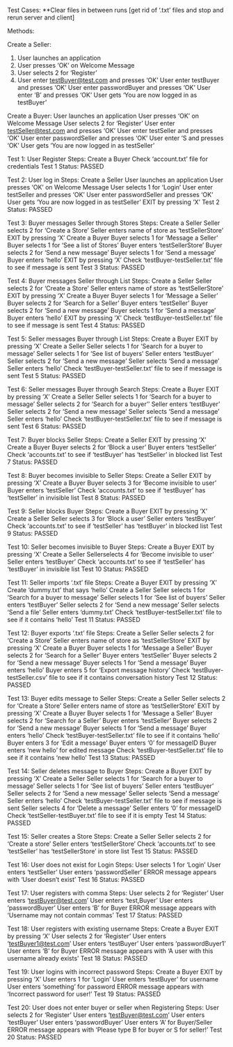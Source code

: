 Test Cases:
**Clear files in between runs [get rid of ‘.txt’ files and stop and rerun server and client]

Methods:

Create a Seller:
1. User launches an application
2. User presses ‘OK’ on Welcome Message
3. User selects 2 for ‘Register’
4. User enter testBuyer@test.com and presses ‘OK’
  User enter testBuyer and presses ‘OK’
  User enter passwordBuyer and presses ‘OK’
  User enter ‘B’ and presses ‘OK’
  User gets ‘You are now logged in as testBuyer’

Create a Buyer:
  User launches an application
  User presses ‘OK’ on Welcome Message
  User selects 2 for ‘Register’
  User enter testSeller@test.com and presses ‘OK’
  User enter testSeller and presses ‘OK’
  User enter passwordSeller and presses ‘OK’
  User enter ‘S and presses ‘OK’
  User gets ‘You are now logged in as testSeller’

Test 1: User Register
Steps:
Create a Buyer
Check ‘account.txt’ file for credentials
Test 1 Status: PASSED

Test 2: User log in
Steps:
Create a Seller
User launches an application
User presses ‘OK’ on Welcome Message
User selects 1 for ‘Login’
User enter testSeller and presses ‘OK’
User enter passwordSeller and presses ‘OK’
User gets ‘You are now logged in as testSeller’
EXIT by pressing ‘X’
Test 2 Status: PASSED

Test 3: Buyer messages Seller through Stores
Steps:
Create a Seller
Seller selects 2 for ‘Create a Store’
Seller enters name of store as ‘testSellerStore’
EXIT by pressing ‘X’
Create a Buyer
Buyer selects 1 for ‘Message a Seller’
Buyer selects 1 for ‘See a list of Stores’
Buyer enters ‘testSellerStore’
Buyer selects 2 for ‘Send a new message’
Buyer selects 1 for ‘Send a message’
Buyer enters ‘hello’
EXIT by pressing ‘X’
Check ‘testBuyer-testSeller.txt’ file to see if message is sent
Test 3 Status: PASSED

Test 4: Buyer messages Seller through List
Steps:
Create a Seller
Seller selects 2 for ‘Create a Store’
Seller enters name of store as ‘testSellerStore’
EXIT by pressing ‘X’
Create a Buyer
Buyer selects 1 for ‘Message a Seller’
Buyer selects 2 for ‘Search for a Seller’
Buyer enters ‘testSeller’
Buyer selects 2 for ‘Send a new message’
Buyer selects 1 for ‘Send a message’
Buyer enters ‘hello’
EXIT by pressing ‘X’
Check ‘testBuyer-testSeller.txt’ file to see if message is sent
Test 4 Status: PASSED

Test 5: Seller messages Buyer through List
Steps:
Create a Buyer
EXIT by pressing ‘X’
Create a Seller
Seller selects 1 for ‘Search for a buyer to message’
Seller selects 1 for ‘See list of buyers’
Seller enters ‘testBuyer’
Seller selects 2 for ‘Send a new message’
Seller selects ‘Send a message’
Seller enters ‘hello’
Check ‘testBuyer-testSeller.txt’ file to see if message is sent
Test 5 Status: PASSED

Test 6: Seller messages Buyer through Search
Steps:
Create a Buyer
EXIT by pressing ‘X’
Create a Seller
Seller selects 1 for ‘Search for a buyer to message’
Seller selects 2 for ‘Search for a buyer’’
Seller enters ‘testBuyer’
Seller selects 2 for ‘Send a new message’
Seller selects ‘Send a message’
Seller enters ‘hello’
Check ‘testBuyer-testSeller.txt’ file to see if message is sent
Test 6 Status: PASSED

Test 7: Buyer blocks Seller
Steps:
Create a Seller
EXIT by pressing ‘X’
Create a Buyer
Buyer selects 2 for ‘Block a user’
Buyer enters ‘testSeller’
Check ‘accounts.txt’ to see if ‘testBuyer’ has ‘testSeller’ in blocked list
Test 7 Status: PASSED

Test 8: Buyer becomes invisible to Seller
Steps:
Create a Seller
EXIT by pressing ‘X’
Create a Buyer
Buyer selects 3 for ‘Become invisible to user’
Buyer enters ‘testSeller’
Check ‘accounts.txt’ to see if ‘testBuyer’ has ‘testSeller’ in invisible list
Test 8 Status: PASSED

Test 9: Seller blocks Buyer
Steps:
Create a Buyer
EXIT by pressing ‘X’
Create a Seller
Seller selects 3 for ‘Block a user’
Seller enters ‘testBuyer’
Check ‘accounts.txt’ to see if ‘testSeller’ has ‘testBuyer’ in blocked list
Test 9 Status: PASSED

Test 10: Seller becomes invisible to Buyer
Steps:
Create a Buyer
EXIT by pressing ‘X’
Create a Seller
Sellerselects 4 for ‘Become invisible to user’
Seller enters ‘testBuyer’
Check ‘accounts.txt’ to see if ‘testSeller’ has ‘testBuyer’ in invisible list
Test 10 Status: PASSED

Test 11: Seller imports ‘.txt’ file
Steps:
Create a Buyer
EXIT by pressing ‘X’
Create ‘dummy.txt’ that says ‘hello’
Create a Seller
Seller selects 1 for ‘Search for a buyer to message’
Seller selects 1 for ‘See list of buyers’
Seller enters ‘testBuyer’
Seller selects 2 for ‘Send a new message’
Seller selects ‘Send a file’
Seller enters ‘dummy.txt’
Check ‘testBuyer-testSeller.txt’ file to see if it contains ‘hello’
Test 11 Status: PASSED

Test 12: Buyer exports ‘.txt’ file
Steps:
Create a Seller
Seller selects 2 for ‘Create a Store’
Seller enters name of store as ‘testSellerStore’
EXIT by pressing ‘X’
Create a Buyer
Buyer selects 1 for ‘Message a Seller’
Buyer selects 2 for ‘Search for a Seller’
Buyer enters ‘testSeller’
Buyer selects 2 for ‘Send a new message’
Buyer selects 1 for ‘Send a message’
Buyer enters ‘hello’
Buyer enters 5 for ‘Export message history’
Check ‘testBuyer-testSeller.csv’ file to see if it contains conversation history
Test 12 Status: PASSED

Test 13: Buyer edits message to Seller
Steps:
Create a Seller
Seller selects 2 for ‘Create a Store’
Seller enters name of store as ‘testSellerStore’
EXIT by pressing ‘X’
Create a Buyer
Buyer selects 1 for ‘Message a Seller’
Buyer selects 2 for ‘Search for a Seller’
Buyer enters ‘testSeller’
Buyer selects 2 for ‘Send a new message’
Buyer selects 1 for ‘Send a message’
Buyer enters ‘hello’
Check ‘testBuyer-testSeller.txt’ file to see if it contains ‘hello’
Buyer enters 3 for ‘Edit a message’
Buyer enters ‘0’ for messageID
Buyer enters ‘new hello’ for edited message
Check ‘testBuyer-testSeller.txt’ file to see if it contains ‘new hello’
Test 13 Status: PASSED

Test 14: Seller deletes message to Buyer
Steps:
Create a Buyer
EXIT by pressing ‘X’
Create a Seller
Seller selects 1 for ‘Search for a buyer to message’
Seller selects 1 for ‘See list of buyers’
Seller enters ‘testBuyer’
Seller selects 2 for ‘Send a new message’
Seller selects ‘Send a message’
Seller enters ‘hello’
Check ‘testBuyer-testSeller.txt’ file to see if message is sent
Seller selects 4 for ‘Delete a message’
Seller enters ‘0’ for messageID
Check ‘testSeller-testBuyer.txt’ file to see if it is empty
Test 14 Status: PASSED

Test 15: Seller creates a Store
Steps:
Create a Seller
Seller selects 2 for ‘Create a store’
Seller enters ‘testSellerStore’
Check ‘accounts.txt’ to see ‘testSeller’ has ‘testSellerStore’ in store list
Test 15 Status: PASSED

Test 16: User does not exist for Login
Steps:
User selects 1 for ‘Login’
User enters ‘testSeller’
User enters ‘passwordSeller’
ERROR message appears with ‘User doesn’t exist’
Test 16 Status: PASSED

Test 17: User registers with comma
Steps:
User selects 2 for ‘Register’
User enters ‘testBuyer@test.com’
User enters ‘test,Buyer’
User enters ‘passwordBuyer’
User enters ‘B’ for Buyer
ERROR message appears with ‘Username may not contain commas’
Test 17 Status: PASSED

Test 18: User registers with existing username
Steps:
Create a Buyer
EXIT by pressing ‘X’
User selects 2 for ‘Register’
User enters ‘testBuyer1@test.com’
User enters ‘testBuyer’
User enters ‘passwordBuyer1’
User enters ‘B’ for Buyer
ERROR message appears with ‘A user with this username already exists’
Test 18 Status: PASSED

Test 19: User logins with incorrect password
Steps: 
Create a Buyer
EXIT by pressing ‘X’
User enters 1 for ‘Login’
User enters ‘testBuyer’ for username
User enters ‘something’ for password
ERROR message appears with ‘Incorrect password for user!’
Test 19 Status: PASSED

Test 20: User does not enter buyer or seller when Registering
Steps:
User selects 2 for ‘Register’
User enters ‘testBuyer@test.com’
User enters ‘testBuyer’
User enters ‘passwordBuyer’
User enters ‘A’ for Buyer/Seller
ERROR message appears with ‘Please type B for buyer or S for seller!’
Test 20 Status: PASSED
